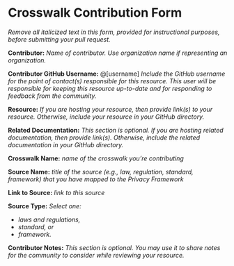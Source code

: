 
# Crosswalk Contribution Form
*Remove all italicized text in this form, provided for instructional purposes, before submitting your pull request.*

**Contributor:** *Name of contributor. Use organization name if representing an organization.*

**Contributor GitHub Username:** @[username] *Include the GitHub username for the point of contact(s) responsible for this resource. This user will be responsible for keeping this resource up-to-date and for responding to feedback from the community.*

**Resource:** *If you are hosting your resource, then provide link(s) to your resource. Otherwise, include your resource in your GitHub directory.*

**Related Documentation:** *This section is optional. If you are hosting related documentation, then provide link(s). Otherwise, include the related documentation in your GitHub directory.*

**Crosswalk Name:** *name of the crosswalk you’re contributing*

**Source Name:** *title of the source (e.g., law, regulation, standard, framework) that you have mapped to the Privacy Framework*

**Link to Source:** *link to this source*

**Source Type:** *Select one:*
* *laws and regulations,*
* *standard, or*
* *framework.*

**Contributor Notes:** *This section is optional. You may use it to share notes for the community to consider while reviewing your resource.*
